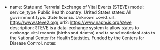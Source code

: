 
- name: State and Terrorial Exchange of Vital Events (STEVE)
model: 
service_type: Public Health
country: United States
states: All
government_type: State
license: Unknown
covid: 
url: https://www.steve2.org/
url2: https://www.naphsis.org/steve
description: STEVE is a data-exchange system to allow states to exchange vital records (births and deaths) and to send statistical data to the National Center for Health Statistics. Funded by the Centers for Disease Control.
notes: 